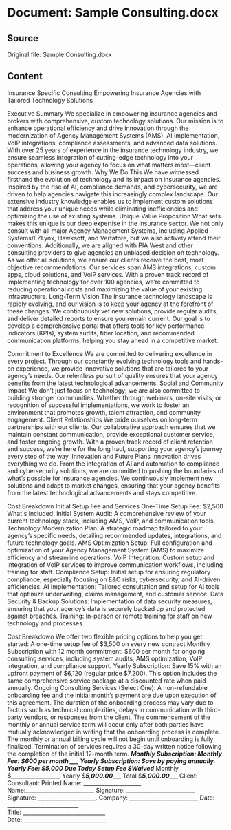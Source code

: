 # Document: Sample Consulting.docx

## Source
Original file: Sample Consulting.docx

## Content
Insurance Specific Consulting
Empowering Insurance Agencies with Tailored Technology Solutions

Executive Summary
We specialize in empowering insurance agencies and brokers with comprehensive, custom technology solutions. Our mission is to enhance operational efficiency and drive innovation through the modernization of Agency Management Systems (AMS), AI implementation, VoIP integrations, compliance assessments, and advanced data solutions. With over 25 years of experience in the insurance technology industry, we ensure seamless integration of cutting-edge technology into your operations, allowing your agency to focus on what matters most—client success and business growth.
Why We Do This
We have witnessed firsthand the evolution of technology and its impact on insurance agencies. Inspired by the rise of AI, compliance demands, and cybersecurity, we are driven to help agencies navigate this increasingly complex landscape. Our extensive industry knowledge enables us to implement custom solutions that address your unique needs while eliminating inefficiencies and optimizing the use of existing systems.
Unique Value Proposition
What sets makes this unique is our deep expertise in the insurance sector. We not only consult with all major Agency Management Systems, including Applied Systems/EZLynx, Hawksoft, and Vertafore, but we also actively attend their conventions. Additionally, we are aligned with PIA West and other consulting providers to give agencies an unbiased decision on technology. As we offer all solutions, we ensure our clients receive the best, most objective recommendations. Our services span AMS integrations, custom apps, cloud solutions, and VoIP services. With a proven track record of implementing technology for over 100 agencies, we’re committed to reducing operational costs and maximizing the value of your existing infrastructure.
Long-Term Vision
The insurance technology landscape is rapidly evolving, and our vision is to keep your agency at the forefront of these changes. We continuously vet new solutions, provide regular audits, and deliver detailed reports to ensure you remain current. Our goal is to develop a comprehensive portal that offers tools for key performance indicators (KPIs), system audits, fiber location, and recommended communication platforms, helping you stay ahead in a competitive market.


Commitment to Excellence
We are committed to delivering excellence in every project. Through our constantly evolving technology tools and hands-on experience, we provide innovative solutions that are tailored to your agency’s needs. Our relentless pursuit of quality ensures that your agency benefits from the latest technological advancements.
Social and Community Impact
We don’t just focus on technology; we are also committed to building stronger communities. Whether through webinars, on-site visits, or recognition of successful implementations, we work to foster an environment that promotes growth, talent attraction, and community engagement.
Client Relationships
We pride ourselves on long-term partnerships with our clients. Our collaborative approach ensures that we maintain constant communication, provide exceptional customer service, and foster ongoing growth. With a proven track record of client retention and success, we’re here for the long haul, supporting your agency’s journey every step of the way.
Innovation and Future Plans
Innovation drives everything we do. From the integration of AI and automation to compliance and cybersecurity solutions, we are committed to pushing the boundaries of what’s possible for insurance agencies. We continuously implement new solutions and adapt to market changes, ensuring that your agency benefits from the latest technological advancements and stays competitive.


Cost Breakdown
Initial Setup Fee and Services
One-Time Setup Fee: $2,500
What's included:
Initial System Audit: A comprehensive review of your current technology stack, including AMS, VoIP, and communication tools.
Technology Modernization Plan: A strategic roadmap tailored to your agency’s specific needs, detailing recommended updates, integrations, and future technology goals.
AMS Optimization Setup: Full configuration and optimization of your Agency Management System (AMS) to maximize efficiency and streamline operations.
VoIP Integration: Custom setup and integration of VoIP services to improve communication workflows, including training for staff.
Compliance Setup: Initial setup for ensuring regulatory compliance, especially focusing on E&O risks, cybersecurity, and AI-driven efficiencies.
AI Implementation: Tailored consultation and setup for AI tools that optimize underwriting, claims management, and customer service.
Data Security & Backup Solutions: Implementation of data security measures, ensuring that your agency’s data is securely backed up and protected against breaches.
Training: In-person or remote training for staff on new technology and processes.

Cost Breakdown
We offer two flexible pricing options to help you get started: A one-time setup fee of $3,500 on every new contract 
Monthly Subscription with 12 month commitment: $600 per month for ongoing consulting services, including system audits, AMS optimization, VoIP integration, and compliance support.
Yearly Subscription: Save 15% with an upfront payment of $6,120 (regular price $7,200). This option includes the same comprehensive service package at a discounted rate when paid annually.
Ongoing Consulting Services (Select One):
A non-refundable onboarding fee and the initial month’s payment are due upon execution of this agreement. The duration of the onboarding process may vary due to factors such as technical complexities, delays in communication with third-party vendors, or responses from the client. The commencement of the monthly or annual service term will occur only after both parties have mutually acknowledged in writing that the onboarding process is complete.
The monthly or annual billing cycle will not begin until onboarding is fully finalized. Termination of services requires a 30-day written notice following the completion of the initial 12-month term.
___Monthly Subscription: Monthly Fee: $600 per month
___ Yearly Subscription: Save by paying annually.
Yearly Fee: $5,000
Due Today		Setup Fee	 $____Waived_______
Monthly 				$__________________
Yearly					$___5,000.00______
Total					$___5,000.00______
Client:					Consultant:
Printed Name: _____________________	Name:_________________________
Signature: _________________________	Signature: _____________________.
Company: _________________________ 	Date: __________________________                 
Title:  ______________________________	
Date: ______________________________	
